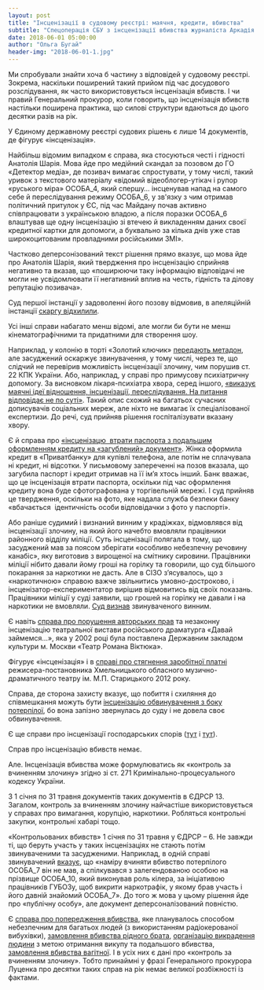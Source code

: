 ```yaml
---
layout: post
title: "Інсценізації в судовому реєстрі: маячня, кредити, вбивства"
subtitle: "Спецоперація СБУ з інсценізації вбивства журналіста Аркадія Бабченка залишила більше питань, ніж дала відповідей"
date: 2018-06-01 05:00:00
author: "Ольга Бугай"
header-img: "2018-06-01-1.jpg"
---
```


Ми спробували знайти хоча б частину з відповідей у судовому реєстрі. Зокрема, наскільки поширений такий прийом під час досудового розслідування, як часто використовується інсценізація вбивств. І чи правий Генеральний прокурор, коли говорить, що інсценізація вбивств настільки поширена практика, що силові структури вдаються до цього десятки разів на рік.

У Єдиному державному реєстрі судових рішень є лише 14 документів, де фігурує «інсценізація».

Найбільш відомим випадком є справа, яка стосуються честі і гідності Анатолія Шарія. Мова йде про медійний скандал за позовом до ГО «Детектор медіа», де позивач вимагає спростувати, у тому числі, такий уривок з текстового матеріалу «відомий відеоблогер-утікач і рупор «руського міра» ОСОБА_4, який спершу… інсценував напад на самого себе й переслідування режиму ОСОБА_6, у зв'язку з чим отримав політичний притулок у ЄС, під час Майдану почав активно співпрацювати з українською владою, а після поразки ОСОБА_6 влаштував ще одну інсценізацію зі втечею й викладенням даних своєї кредитної картки для допомоги, а буквально за кілька днів уже став широкоцитованим провладними російськими ЗМІ».

Частково деперсонізований текст рішення прямо вказує, що мова йде про Анатолія Шарія, який твердження про інсценізацію сприйняв негативно та вказав, що  «поширюючи таку інформацію відповідачі не могли не усвідомлювати її негативний вплив на честь, гідність та ділову репутацію позивача». 

Суд першої інстанції у задоволенні його позову відмовив, в апеляційній інстанції [скаргу відхилили](http://reyestr.court.gov.ua/Review/68926460).

Усі інші справи набагато менш відомі, але могли би бути не менш кінематографічними та придатними для створення шоу.

Наприклад, у колонію в торті «Золотий ключик» [передають метадон](http://reyestr.court.gov.ua/Review/32881146), але засуджений оскаржує звинувачення, у тому числі, через те, що слідчий не перевірив можливість інсценізації злочину, чим порушив ст. 22 КПК України. Або, наприклад, у справі про примусову психіатричну допомогу. За висновком лікаря-психіатра хвора, серед іншого, [«виказує маячні ідеї відношення, інсценізації, переслідування. На питання відповідає не по суті»](http://reyestr.court.gov.ua/Review/35656764). Такий опис схожий на багатьох сучасних дописувачів соціальних мереж, але ніхто не вимагає їх спеціалізованої експертизи. До речі, суд прийняв рішення госпіталізувати вказану хвору. 

Є й справа про [«інсценізацю  втрати паспорта з подальшим оформленням кредиту на «загублений» документ»](http://reyestr.court.gov.ua/Review/36982407). Жінка оформила кредит в «Приватбанку» для купівлі телефона, але потім не сплачувала ні кредит, ні відсотки. У письмовому запереченні на позов вказала, що загубила паспорт і кредит отримав на її ім’я хтось інший. Банк вважає, що це інсценізація втрати паспорта, оскільки під час оформлення кредиту вона буде сфотографована у торгівельній мережі. І суд прийняв це твердження, оскільки на фото, яке надала служба безпеки банку «вбачається  ідентичність особи відповідачки з фото у паспорті».

Або раніше судимий і визнаний винним у крадіжках, відмовлявся від інсценізації злочину, на який його начебто вмовляли працівники районного відділу міліції. Суть інсценізації полягала в тому, що засуджений мав за поясом зберігати «особливо небезпечну речовину канабіс», яку виготовив з вирощеної на смітнику сировини. Працівники міліції нібито давали йому гроші на горілку та говорили, що суд більшого покарання за наркотики не дасть. Але в СІЗО з’ясувалось, що з «наркотичною» справою важче звільнитись умовно-достроково, і інсценізатор-експериментатор вирішив відмовитись від своїх показань. Працівники міліції у суді заявили, що грошей на горілку не давали і на наркотики не вмовляли. [Суд визнав](http://reyestr.court.gov.ua/Review/21121471) звинуваченого винним. 

Є навіть [справа про порушення авторських прав](http://reyestr.court.gov.ua/Review/27498981) та незаконну інсценізацію театральної вистави російського драматурга «Давай займемся…», яка у 2002 році була поставлена Державним закладом культури м. Москви «Театр Романа Віктюка». 

Фігурує «інсценізація» і в [справі про стягнення заробітної платні](http://reyestr.court.gov.ua/Review/29110222) режисера-постановника Хмельницького обласного музично-драматичного театру ім. М.П. Старицького 2012 року. 

Справа, де сторона захисту вказує, що побиття і схиляння до співмешкання можуть бути [інсценізацію обвинувачення з боку потерпілої](http://reyestr.court.gov.ua/Review/2144775), бо вона запізно звернулась до суду і не довела своє обвинувачення. 

Є ще справи про інсценізації господарських спорів ([тут](http://reyestr.court.gov.ua/Review/4690435) і [тут](http://reyestr.court.gov.ua/Review/7086347)).

Справ про інсценізацію вбивств немає.

Але. Інсценізація вбивства може формулюватись як «контроль за вчиненням злочину» згідно зі ст. 271 Кримінально-процесуального кодексу України.

З 1 січня по 31 травня документів таких документів в ЄДРСР 13. Загалом, контроль за вчиненням злочину найчастіше використовується у справах про вимагання, корупцію, наркотики. Робляться контрольні закупки, контрольні хабарі тощо.

«Контрольованих вбивств»  1 січня по 31 травня у ЄДРСР – 6. Не завжди ті, що беруть участь у таких інсценізаціях не стають потім звинуваченими та засудженими. Наприклад, в одній справі звинувачений [вказує](http://reyestr.court.gov.ua/Review/71460499), що «наміру вчиняти вбивство потерпілого ОСОБА_7 він не мав, а спілкувався з залегендованою особою на прізвище ОСОБА_10, який виконував роль кілера, за ініціативою працівників ГУБОЗу, щоб викрити наркотрафік, у якому брав участь і його давній знайомий ОСОБА_7». До того ж мова у цьому рішення йде про «публічну особу», але документ деперсоналізований повністю.

Є [справа про попередження вбивства](http://reyestr.court.gov.ua/Review/71502037), яке планувалось способом небезпечним для багатьох людей (з використанням радіокерованої вибухівки), [замовлення вбивства рідного брата](http://reyestr.court.gov.ua/Review/72201876), [організацію викрадення людини](http://reyestr.court.gov.ua/Review/72984213) з метою отримання викупу та подальшого вбивства, [замовлення вбивства вагітної](http://reyestr.court.gov.ua/Review/73069116). І в усіх них є дані про «контроль за вчиненням злочину». Тобто принаймні у фразі Генерального прокурора Луценка про десятки таких справ на рік немає великої розбіжності із фактами.
